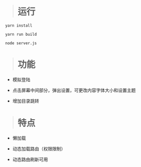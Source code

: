 ># 运行

    yarn install 

    yarn run build  

    node server.js


># 功能 

- 模拟登陆

- 点击屏幕中间部分，弹出设置，可更改内容字体大小和设置主题

- 增加目录跳转

># 特点

- 懒加载

- 动态加载路由（权限限制）

- 动态路由刷新可用


